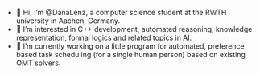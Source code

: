 - 👋 Hi, I’m @DanaLenz, a computer science student at the RWTH university in Aachen, Germany.
- 👀 I’m interested in C++ development, automated reasoning, knowledge representation, formal logics and related topics in AI.
- 🌱 I’m currently working on a little program for automated, preference based task scheduling (for a single human person) based on existing OMT solvers.

<!---
DanaLenz/DanaLenz is a ✨ special ✨ repository because its `README.md` (this file) appears on your GitHub profile.
You can click the Preview link to take a look at your changes.
--->
